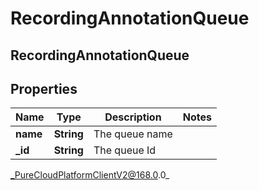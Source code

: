 # RecordingAnnotationQueue

## RecordingAnnotationQueue

## Properties

|Name | Type | Description | Notes|
|------------ | ------------- | ------------- | -------------|
| **name** | **String** | The queue name | |
| **_id** | **String** | The queue Id | |



_PureCloudPlatformClientV2@168.0.0_
